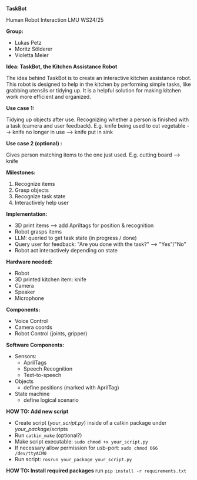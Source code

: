 **TaskBot**

Human Robot Interaction
LMU WS24/25

**Group:**
- Lukas Petz
- Moritz Sölderer
- Violetta Meier

**Idea: TaskBot, the Kitchen Assistance Robot**

The idea behind TaskBot is to create an interactive kitchen assistance robot. This robot is designed to help in the kitchen by performing simple tasks, like grabbing utensils or tidying up. It is a helpful solution for making kitchen work more efficient and organized. 

**Use case 1:**

Tidying up objects after use. Recognizing whether a person is finished with a task (camera and user feedback). E.g. knife being used to cut vegetable --> knife no longer in use --> knife put in sink

**Use case 2 (optional) :**

Gives person matching items to the one just used. E.g. cutting board --> knife

**Milestones:**

1. Recognize items
2. Grasp objects
3. Recognize task state
4. Interactively help user 

**Implementation:**
- 3D print items --> add Apriltags for position & recognition
- Robot grasps items
- LLM: queried to get task state (in progress / done)
- Query user for feedback: "Are you done with the task?" --> "Yes"/"No"
- Robot act interactively depending on state

**Hardware needed:**
- Robot
- 3D printed kitchen item: knife
- Camera
- Speaker
- Microphone

**Components:**
- Voice Control
- Camera coords
- Robot Control (joints, gripper)

**Software Components:**
- Sensors:
    - AprilTags
    - Speech Recognition
    - Text-to-speech
- Objects
    - define positions (marked with AprilTag)
- State machine
    - define logical scenario

**HOW TO: Add new script**
- Create script (<em>your_script.py</em>) inside of a catkin package under <em>your_package</em>/scripts
- Run `catkin_make` (optional?)
- Make script executable: `sudo chmod +x your_script.py`
- If necessary allow permission for usb-port: `sudo chmod 666 /dev/ttyACM0`
- Run script: `rosrun your_package your_script.py`

**HOW TO: Install required packages**
run `pip install -r requirements.txt`
